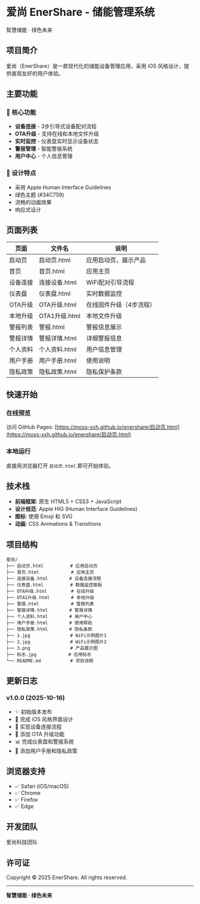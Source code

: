 # 爱尚 EnerShare - 储能管理系统

智慧储能 · 绿色未来

## 项目简介

爱尚（EnerShare）是一款现代化的储能设备管理应用，采用 iOS 风格设计，提供直观友好的用户体验。

## 主要功能

### 📱 核心功能
- **设备连接** - 3步引导式设备配对流程
- **OTA升级** - 支持在线和本地文件升级
- **实时监控** - 仪表盘实时显示设备状态
- **警报管理** - 智能警报系统
- **用户中心** - 个人信息管理

### 🎨 设计特点
- 采用 Apple Human Interface Guidelines
- 绿色主题 (#34C759)
- 流畅的动画效果
- 响应式设计

## 页面列表

| 页面 | 文件名 | 说明 |
|------|--------|------|
| 启动页 | 启动页.html | 应用启动页，展示产品 |
| 首页 | 首页.html | 应用主页 |
| 设备连接 | 连接设备.html | WiFi配对引导流程 |
| 仪表盘 | 仪表盘.html | 实时数据监控 |
| OTA升级 | OTA升级.html | 在线固件升级（4步流程）|
| 本地升级 | OTA1升级.html | 本地文件升级 |
| 警报列表 | 警报.html | 警报信息展示 |
| 警报详情 | 警报详情.html | 详细警报信息 |
| 个人资料 | 个人资料.html | 用户信息管理 |
| 用户手册 | 用户手册.html | 使用说明 |
| 隐私政策 | 隐私政策.html | 隐私保护条款 |

## 快速开始

### 在线预览
访问 GitHub Pages: [https://moss-xxh.github.io/enershare/启动页.html](https://moss-xxh.github.io/enershare/启动页.html)

### 本地运行
直接用浏览器打开 `启动页.html` 即可开始体验。

## 技术栈

- **前端框架**: 原生 HTML5 + CSS3 + JavaScript
- **设计规范**: Apple HIG (Human Interface Guidelines)
- **图标**: 使用 Emoji 和 SVG
- **动画**: CSS Animations & Transitions

## 项目结构

```
爱尚/
├── 启动页.html          # 应用启动页
├── 首页.html            # 应用主页
├── 连接设备.html        # 设备连接流程
├── 仪表盘.html          # 数据监控面板
├── OTA升级.html         # 在线升级
├── OTA1升级.html        # 本地升级
├── 警报.html            # 警报列表
├── 警报详情.html        # 警报详情
├── 个人资料.html        # 用户中心
├── 用户手册.html        # 使用帮助
├── 隐私政策.html        # 隐私条款
├── 1.jpg               # WiFi示例图片1
├── 2.jpg               # WiFi示例图片2
├── 3.png               # 产品展示图
├── 标志.jpg            # 应用标志
└── README.md           # 项目说明
```

## 更新日志

### v1.0.0 (2025-10-16)
- ✨ 初始版本发布
- 🎨 完成 iOS 风格界面设计
- 📱 实现设备连接流程
- 🔄 添加 OTA 升级功能
- 📊 完成仪表盘和警报系统
- 📖 添加用户手册和隐私政策

## 浏览器支持

- ✅ Safari (iOS/macOS)
- ✅ Chrome
- ✅ Firefox
- ✅ Edge

## 开发团队

爱尚科技团队

## 许可证

Copyright © 2025 EnerShare. All rights reserved.

---

**智慧储能 · 绿色未来**
